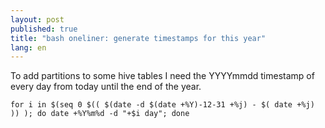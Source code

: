 ```yaml
---
layout: post
published: true
title: "bash oneliner: generate timestamps for this year"
lang: en
---
```


To add partitions to some hive tables I need the YYYYmmdd timestamp of every day from today until the end of the year.

    for i in $(seq 0 $(( $(date -d $(date +%Y)-12-31 +%j) - $( date +%j) )) ); do date +%Y%m%d -d "+$i day"; done

